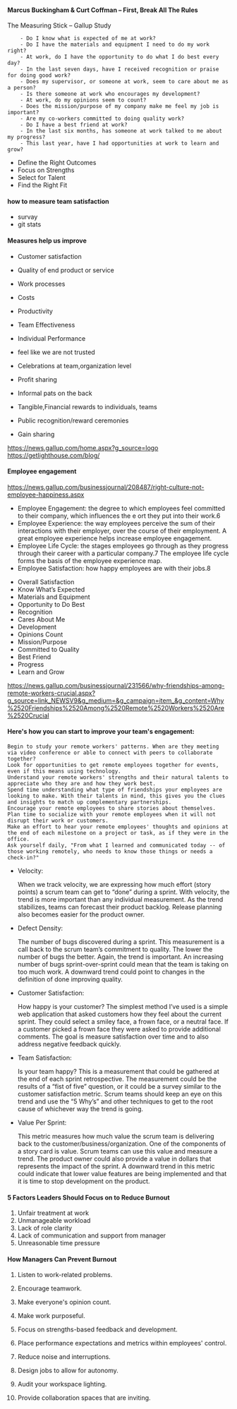 #### Marcus Buckingham & Curt Coffman – First, Break All The Rules

 The Measuring Stick – Gallup Study 
    
        - Do I know what is expected of me at work?
        - Do I have the materials and equipment I need to do my work right?
        - At work, do I have the opportunity to do what I do best every day?
        - In the last seven days, have I received recognition or praise for doing good work?
        - Does my supervisor, or someone at work, seem to care about me as a person?
        - Is there someone at work who encourages my development?
        - At work, do my opinions seem to count?
        - Does the mission/purpose of my company make me feel my job is important?
        - Are my co-workers committed to doing quality work?
        - Do I have a best friend at work?
        - In the last six months, has someone at work talked to me about my progress?
        - This last year, have I had opportunities at work to learn and grow?
* Define the Right Outcomes
* Focus on Strengths
* Select for Talent
* Find the Right Fit


#### how to measure team satisfaction
* survay
* git stats


#### Measures help us improve	
* Customer satisfaction	
* Quality of end product or service	
* Work processes	
* Costs
* Productivity
* Team Effectiveness	
* Individual Performance	


* feel like we are not trusted


* Celebrations at team,organization level
* Profit sharing	
* Informal pats on the back	
* Tangible,Financial rewards to individuals, teams
* Public recognition/reward ceremonies	
* Gain sharing	

<https://news.gallup.com/home.aspx?g_source=logo>
<https://getlighthouse.com/blog/>

#### Employee engagement
<https://news.gallup.com/businessjournal/208487/right-culture-not-employee-happiness.aspx>

- Employee Engagement: the degree to which employees feel committed to their company, which influences the e ort they put into their work.6
- Employee Experience: the way employees perceive the sum of their interactions with their employer, over the course of their employment. A great employee experience helps increase employee engagement.
- Employee Life Cycle: the stages employees go through as they progress through their career with a particular company.7 The employee life cycle forms the basis of the employee experience map.
- Employee Satisfaction: how happy employees are with their jobs.8

* Overall Satisfaction
* Know What’s Expected
* Materials and Equipment
* Opportunity to Do Best
* Recognition
* Cares About Me
* Development
* Opinions Count
* Mission/Purpose
* Committed to Quality
* Best Friend
* Progress
* Learn and Grow

<https://news.gallup.com/businessjournal/231566/why-friendships-among-remote-workers-crucial.aspx?g_source=link_NEWSV9&g_medium=&g_campaign=item_&g_content=Why%2520Friendships%2520Among%2520Remote%2520Workers%2520Are%2520Crucial>

#### Here's how you can start to improve your team's engagement:

    Begin to study your remote workers' patterns. When are they meeting via video conference or able to connect with peers to collaborate together?
    Look for opportunities to get remote employees together for events, even if this means using technology.
    Understand your remote workers' strengths and their natural talents to appreciate who they are and how they work best.
    Spend time understanding what type of friendships your employees are looking to make. With their talents in mind, this gives you the clues and insights to match up complementary partnerships.
    Encourage your remote employees to share stories about themselves.
    Plan time to socialize with your remote employees when it will not disrupt their work or customers.
    Make an effort to hear your remote employees' thoughts and opinions at the end of each milestone on a project or task, as if they were in the office.
    Ask yourself daily, "From what I learned and communicated today -- of those working remotely, who needs to know those things or needs a check-in?"

- Velocity: 

    When we track velocity, we are expressing how much effort (story points) a scrum team can get to “done” during a sprint. With velocity, the trend is more important than any individual measurement. As the trend stabilizes, teams can forecast their product backlog. Release planning also becomes easier for the product owner.
- Defect Density: 

    The number of bugs discovered during a sprint. This measurement is a call back to the scrum team’s commitment to quality. The lower the number of bugs the better. Again, the trend is important. An increasing number of bugs sprint-over-sprint could mean that the team is taking on too much work. A downward trend could point to changes in the definition of done improving quality.
- Customer Satisfaction: 

    How happy is your customer? The simplest method I’ve used is a simple web application that asked customers how they feel about the current sprint. They could select a smiley face, a frown face, or a neutral face. If a customer picked a frown face they were asked to provide additional comments. The goal is measure satisfaction over time and to also address negative feedback quickly.
- Team Satisfaction: 

    Is your team happy? This is a measurement that could be gathered at the end of each sprint retrospective. The measurement could be the results of a “fist of five” question, or it could be a survey similar to the customer satisfaction metric. Scrum teams should keep an eye on this trend and use the “5 Why’s” and other techniques to get to the root cause of whichever way the trend is going.
- Value Per Sprint:

    This metric measures how much value the scrum team is delivering back to the customer/business/organization. One of the components of a story card is value. Scrum teams can use this value and measure a trend. The product owner could also provide a value in dollars that represents the impact of the sprint. A downward trend in this metric could indicate that lower value features are being implemented and that it is time to stop development on the product.



#### 5 Factors Leaders Should Focus on to Reduce Burnout

1. Unfair treatment at work
2. Unmanageable workload
3. Lack of role clarity
4. Lack of communication and support from manager
5. Unreasonable time pressure

#### How Managers Can Prevent Burnout

1. Listen to work-related problems.
2. Encourage teamwork.
3. Make everyone's opinion count.
4. Make work purposeful.
5. Focus on strengths-based feedback and development.

1. Place performance expectations and metrics within employees' control.
2. Reduce noise and interruptions.
3. Design jobs to allow for autonomy.
4. Audit your workspace lighting.
5. Provide collaboration spaces that are inviting.









